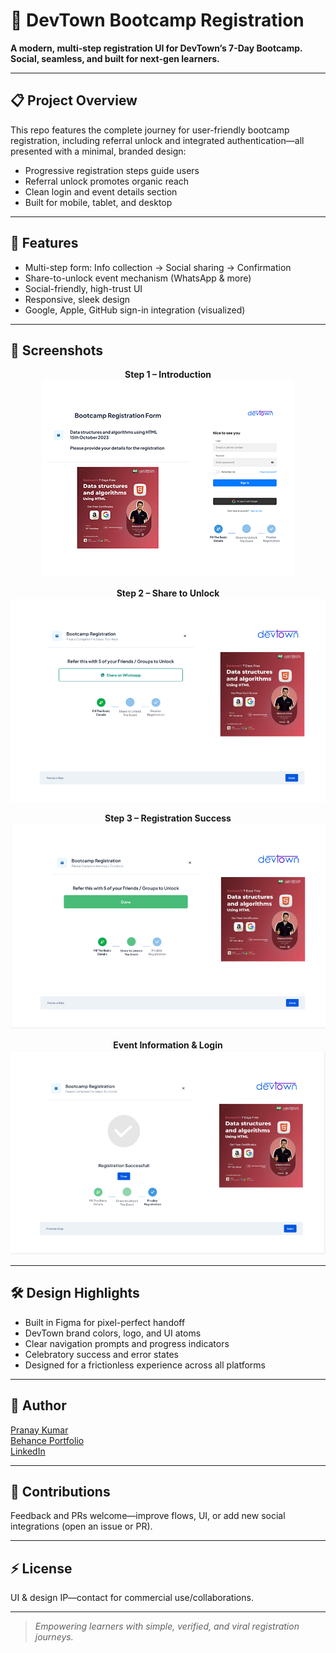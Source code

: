 # 🚀 DevTown Bootcamp Registration

**A modern, multi-step registration UI for DevTown’s 7-Day Bootcamp.  
Social, seamless, and built for next-gen learners.**

---

## 📋 Project Overview

This repo features the complete journey for user-friendly bootcamp registration, including referral unlock and integrated authentication—all presented with a minimal, branded design:

- Progressive registration steps guide users
- Referral unlock promotes organic reach
- Clean login and event details section
- Built for mobile, tablet, and desktop

---

## 🌟 Features

- Multi-step form: Info collection → Social sharing → Confirmation
- Share-to-unlock event mechanism (WhatsApp & more)
- Social-friendly, high-trust UI
- Responsive, sleek design
- Google, Apple, GitHub sign-in integration (visualized)

---

## 📸 Screenshots

<div align="center">

**Step 1 – Introduction**  
![Registration Intro](registration-step-1-intro.png)

**Step 2 – Share to Unlock**  
![Share to Unlock](registration-step-2-share.png)

**Step 3 – Registration Success**  
![Success Confirmation](registration-step-3-success.png)

**Event Information & Login**  
![Auth and Event](registration-login-and-event.png)

</div>

---

## 🛠️ Design Highlights

- Built in Figma for pixel-perfect handoff
- DevTown brand colors, logo, and UI atoms
- Clear navigation prompts and progress indicators
- Celebratory success and error states
- Designed for a frictionless experience across all platforms

---

## 👤 Author

[Pranay Kumar](https://github.com/mudigondapranay)  
[Behance Portfolio](https://www.behance.net/pranaykumar23)  
[LinkedIn](https://www.linkedin.com/in/mudigondapranay/)

---

## 🤝 Contributions

Feedback and PRs welcome—improve flows, UI, or add new social integrations (open an issue or PR).

---

## ⚡ License

UI & design IP—contact for commercial use/collaborations.

---

> _Empowering learners with simple, verified, and viral registration journeys._
